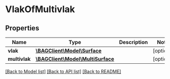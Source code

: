 # VlakOfMultivlak

## Properties
Name | Type | Description | Notes
------------ | ------------- | ------------- | -------------
**vlak** | [**\BAGClient\Model\Surface**](Surface.md) |  | [optional] 
**multivlak** | [**\BAGClient\Model\MultiSurface**](MultiSurface.md) |  | [optional] 

[[Back to Model list]](../../README.md#documentation-for-models) [[Back to API list]](../../README.md#documentation-for-api-endpoints) [[Back to README]](../../README.md)

